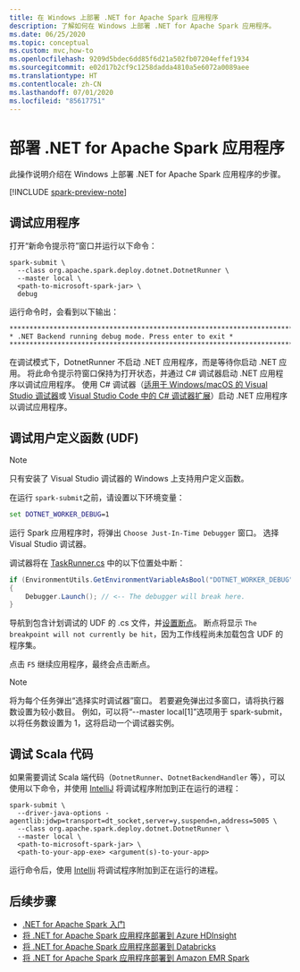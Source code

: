 ```yaml
---
title: 在 Windows 上部署 .NET for Apache Spark 应用程序
description: 了解如何在 Windows 上部署 .NET for Apache Spark 应用程序。
ms.date: 06/25/2020
ms.topic: conceptual
ms.custom: mvc,how-to
ms.openlocfilehash: 9209d5bdec6dd85f6d21a502fb07204effef1934
ms.sourcegitcommit: e02d17b2cf9c1258dadda4810a5e6072a0089aee
ms.translationtype: HT
ms.contentlocale: zh-CN
ms.lasthandoff: 07/01/2020
ms.locfileid: "85617751"
---
```

# <a name="debug-a-net-for-apache-spark-application"></a>部署 .NET for Apache Spark 应用程序

此操作说明介绍在 Windows 上部署 .NET for Apache Spark 应用程序的步骤。

[!INCLUDE [spark-preview-note](../../../includes/spark-preview-note.md)]

## <a name="debug-your-application"></a>调试应用程序

打开“新命令提示符”窗口并运行以下命令：

```shell
spark-submit \
  --class org.apache.spark.deploy.dotnet.DotnetRunner \
  --master local \
  <path-to-microsoft-spark-jar> \
  debug
```

运行命令时，会看到以下输出：

```console
***********************************************************************
* .NET Backend running debug mode. Press enter to exit *
***********************************************************************
```

在调试模式下，DotnetRunner 不启动 .NET 应用程序，而是等待你启动 .NET 应用。 将此命令提示符窗口保持为打开状态，并通过 C# 调试器启动 .NET 应用程序以调试应用程序。 使用 C# 调试器（[适用于 Windows/macOS 的 Visual Studio 调试器](https://visualstudio.microsoft.com/vs/)或 [Visual Studio Code 中的 C# 调试器扩展](https://code.visualstudio.com/Docs/editor/debugging)）启动 .NET 应用程序以调试应用程序。

## <a name="debug-a-user-defined-function-udf"></a>调试用户定义函数 (UDF)

> [!NOTE]
> 只有安装了 Visual Studio 调试器的 Windows 上支持用户定义函数。

在运行 `spark-submit`之前，请设置以下环境变量：

```bat
set DOTNET_WORKER_DEBUG=1
```

运行 Spark 应用程序时，将弹出 `Choose Just-In-Time Debugger` 窗口。 选择 Visual Studio 调试器。

调试器将在 [TaskRunner.cs](https://github.com/dotnet/spark/blob/5e9c08b430b4bc56b5f42252c4b73437377afaed/src/csharp/Microsoft.Spark.Worker/TaskRunner.cs#L52) 中的以下位置处中断：

```csharp
if (EnvironmentUtils.GetEnvironmentVariableAsBool("DOTNET_WORKER_DEBUG"))
{
    Debugger.Launch(); // <-- The debugger will break here.
}
```

导航到包含计划调试的 UDF 的 .cs 文件，并[设置断点](https://docs.microsoft.com/visualstudio/debugger/using-breakpoints?view=vs-2019)。 断点将显示 `The breakpoint will not currently be hit`，因为工作线程尚未加载包含 UDF 的程序集。

点击 `F5` 继续应用程序，最终会点击断点。

> [!NOTE]
> 将为每个任务弹出“选择实时调试器”窗口。 若要避免弹出过多窗口，请将执行器数设置为较小数目。 例如，可以将“--master local[1]”选项用于 spark-submit，以将任务数设置为 1，这将启动一个调试器实例。

## <a name="debug-scala-code"></a>调试 Scala 代码

如果需要调试 Scala 端代码（`DotnetRunner`、`DotnetBackendHandler` 等），可以使用以下命令，并使用 [IntelliJ](https://www.jetbrains.com/help/idea/attaching-to-local-process.html) 将调试程序附加到正在运行的进程：

```shell
spark-submit \
  --driver-java-options -agentlib:jdwp=transport=dt_socket,server=y,suspend=n,address=5005 \
  --class org.apache.spark.deploy.dotnet.DotnetRunner \
  --master local \
  <path-to-microsoft-spark-jar> \
  <path-to-your-app-exe> <argument(s)-to-your-app>
```

运行命令后，使用 [Intellij](https://www.jetbrains.com/help/idea/attaching-to-local-process.html) 将调试程序附加到正在运行的进程。

## <a name="next-steps"></a>后续步骤

* [.NET for Apache Spark 入门](../tutorials/get-started.md)
* [将 .NET for Apache Spark 应用程序部署到 Azure HDInsight](../tutorials/hdinsight-deployment.md)
* [将 .NET for Apache Spark 应用程序部署到 Databricks](../tutorials/databricks-deployment.md)
* [将 .NET for Apache Spark 应用程序部署到 Amazon EMR Spark](../tutorials/amazon-emr-spark-deployment.md)

